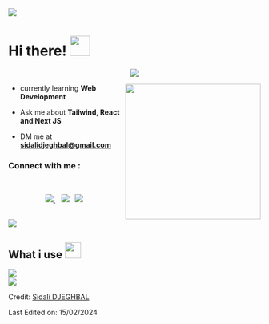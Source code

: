 <img src="https://user-images.githubusercontent.com/73097560/115834477-dbab4500-a447-11eb-908a-139a6edaec5c.gif">

<h1> Hi there! <img src = "https://raw.githubusercontent.com/MartinHeinz/MartinHeinz/master/wave.gif" width = 40px> </h1>
<p align='center'>
<img src="https://readme-typing-svg.herokuapp.com?color=%2336BCF7&size=25&center=true&vCenter=true&width=433&height=75&lines=I'm+Sidali+DJEGHBAL;Future+Web+Developer;Computer+Science+student;%40sidali">
</p>

<img align="right" src="https://media.giphy.com/media/QvpqTCiEcwtvx6wwJK/giphy.gif" width="270" height="270" frameBorder="0" class="giphy-embed" allowFullScreen></img>


- currently learning **Web Development**

-  Ask me about **Tailwind, React and Next JS**

-  DM me at **sidalidjeghbal@gmail.com**

### Connect with me :
<br>
<p align='center'>
<a href="mailto:sidalidjeghbal@gmail.com" target="_blank">
<img src="https://img.shields.io/badge/Gmail-D14836?style=for-the-badge&logo=gmail&logoColor=white">
</a>&nbsp;&nbsp;
<a href="https://www.instagram.com/sidali.djeghbal/" target="_blank">
<img src="https://img.shields.io/badge/sidali-%23E4405F.svg?style=for-the-badge&logo=Instagram&logoColor=white"></a>&nbsp;&nbsp;
<a href="https://www.linkedin.com/in/sidali-djeghbal/" target="_blank">
<img src="https://img.shields.io/badge/linkedin-%230077B5.svg?style=for-the-badge&logo=linkedin&logoColor=white"></a>&nbsp;&nbsp;
</p>
<br>
	
<img src="https://user-images.githubusercontent.com/73097560/115834477-dbab4500-a447-11eb-908a-139a6edaec5c.gif">

## What i use <img src="https://media2.giphy.com/media/QssGEmpkyEOhBCb7e1/giphy.gif?cid=ecf05e47a0n3gi1bfqntqmob8g9aid1oyj2wr3ds3mg700bl&rid=giphy.gif" width=32px>

<img src="https://skillicons.dev/icons?i=python,java,idea,git,github,md,html,css,js,tailwind,react,nextjs,figma,vscode,linux,bash,windows,telegram,discord,gmail,linkedin"/>
<br>

<img src="https://user-images.githubusercontent.com/73097560/115834477-dbab4500-a447-11eb-908a-139a6edaec5c.gif">

Credit: [Sidali DJEGHBAL](https://github.com/Sidali-Djeghbal/)

Last Edited on: 15/02/2024
